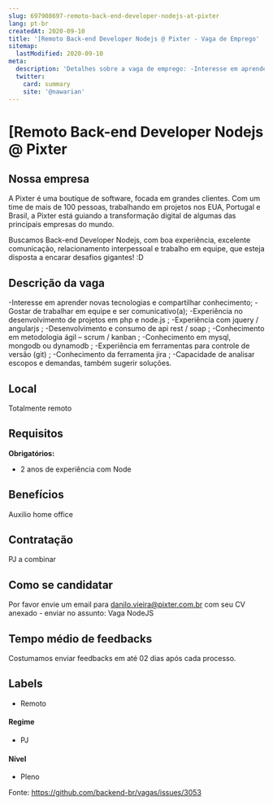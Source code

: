 ```yaml
---
slug: 697908697-remoto-back-end-developer-nodejs-at-pixter
lang: pt-br
createdAt: 2020-09-10
title: '[Remoto Back-end Developer Nodejs @ Pixter - Vaga de Emprego'
sitemap:
  lastModified: 2020-09-10
meta:
  description: 'Detalhes sobre a vaga de emprego: -Interesse em aprender novas tecnologias e compartilhar conhecimento; -Gostar de trabalhar em equipe e ser comunicativo(a); -Experiência no desenvolvimento de projetos em php e node.js ; -Experiência com jquery / angularjs ; -Desenvolvimento e consumo de api rest / soap ; -Conhecimento em metodologia ágil – scrum / kanban ; -Conhecimento em mysql, mongodb ou dynamodb ; -Experiência em ferramentas para controle de versão (git) ; -Conhecimento da ferramenta jira ; -Capacidade de analisar escopos e demandas, também sugerir soluções.'
  twitter:
    card: summary
    site: '@nawarian'
---
```


# [Remoto Back-end Developer Nodejs @ Pixter


## Nossa empresa
A Pixter é uma boutique de software, focada em grandes clientes. Com um time de mais de 100 pessoas, trabalhando em projetos nos EUA, Portugal e Brasil, a Pixter está guiando a transformação digital de algumas das principais empresas do mundo.

Buscamos Back-end Developer Nodejs, com boa experiência, excelente comunicação, relacionamento interpessoal e trabalho em equipe, que esteja disposta a encarar desafios gigantes! :D


## Descrição da vaga

-Interesse em aprender novas tecnologias e compartilhar conhecimento;
-Gostar de trabalhar em equipe e ser comunicativo(a);
-Experiência no desenvolvimento de projetos em php e node.js ;
-Experiência com jquery / angularjs ;
-Desenvolvimento e consumo de api rest / soap ;
-Conhecimento em metodologia ágil – scrum / kanban ;
-Conhecimento em mysql, mongodb ou dynamodb ;
-Experiência em ferramentas para controle de versão (git) ;
-Conhecimento da ferramenta jira ;
-Capacidade de analisar escopos e demandas, também sugerir soluções.

## Local

Totalmente remoto

## Requisitos

**Obrigatórios:**
- 2 anos de experiência com Node

## Benefícios
Auxilio home office


## Contratação

PJ a combinar

## Como se candidatar

Por favor envie um email para danilo.vieira@pixter.com.br com seu CV anexado - enviar no assunto: Vaga NodeJS

## Tempo médio de feedbacks

Costumamos enviar feedbacks em até 02 dias após cada processo.
## Labels
- Remoto

#### Regime
- PJ

#### Nível
- Pleno





Fonte: https://github.com/backend-br/vagas/issues/3053